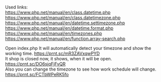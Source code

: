 Used links:  
https://www.php.net/manual/en/class.datetime.php  
https://www.php.net/manual/en/class.datetimezone.php  
https://www.php.net/manual/en/datetime.settimezone.php  
https://www.php.net/manual/en/datetime.format.php  
https://www.php.net/manual/en/timezones.php  
https://www.php.net/manual/en/function.array-search.php  

Open index.php
It will automatically detect your timezone and show the working time. https://prnt.sc/mR3ZAVxqwPYD  
It shop is closed now, it shows, when it will be open. https://prnt.sc/DO6sjqFjFvQR  
Also you can change the timezone to see how work schedule will change. https://prnt.sc/FCTbWPeRK5fo 
